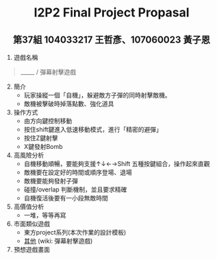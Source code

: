# <center>I2P2 Final Project Propasal</center>

## <center>第37組 104033217 王哲彥、107060023 黃子恩</center>

1. 遊戲名稱
> _____ / 彈幕射擊遊戲

2. 簡介
    * 玩家操縱一個「自機」，躲避敵方子彈的同時射擊敵機。
    * 敵機被擊破時掉落點數、強化道具
3. 操作方式
    * 由方向鍵控制移動
    * 按住shift鍵進入低速移動模式，進行「精密的避彈」
    * 按住Z鍵射擊
    * X鍵發射Bomb
4. 高風險分析
    * 自機移動順暢，要能夠支援↑↓←→Shift 五種按鍵組合，操作起來直觀
    * 敵機要在設定好的時間或順序登場、退場
    * 敵機要能夠發射子彈
    * 碰撞/overlap 判斷機制，並且要求精確
    * 自機復活後要有一小段無敵時間
5. 高價值分析
    * 一堆，等等再寫
6. 市面類似遊戲
    * 東方project系列(本次作業的設計模板)
    * <a href="https://zh.wikipedia.org/wiki/彈幕射擊遊戲">其他</a> (wiki: 彈幕射擊遊戲)
7. 預想遊戲畫面
